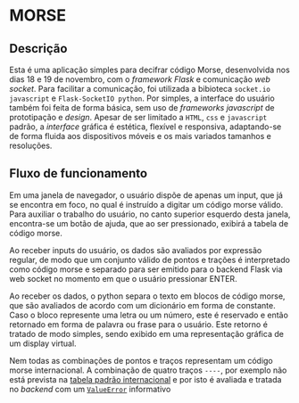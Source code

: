 # MORSE

## Descrição

Esta é uma aplicação simples para decifrar código Morse, desenvolvida  nos dias 18 e 19 de novembro, com o *framework Flask* e comunicação *web socket*. Para facilitar a comunicação, foi utilizada a bibioteca `socket.io javascript` e `Flask-SocketIO python`. Por simples, a interface do usuário também foi feita de forma básica, sem uso de *frameworks javascript* de prototipação e *design*. Apesar de ser limitado a `HTML`, `css` e `javascript` padrão, a *interface* gráfica é estética, flexível e responsiva, adaptando-se de forma fluida aos dispositivos móveis e os mais variados tamanhos e resoluções.

## Fluxo de funcionamento

Em uma janela de navegador, o usuário dispõe de apenas um input, que já se encontra em foco, no qual é instruído a digitar um código morse válido. Para auxiliar o trabalho do usuário, no canto superior esquerdo desta janela, encontra-se um botão de ajuda, que ao ser pressionado, exibirá a tabela de código morse.

Ao receber inputs do usuário, os dados são avaliados por expressão regular, de modo que um conjunto válido de pontos e trações é interpretado como código morse e separado para ser emitido para o backend Flask via web socket no momento em que o usuário pressionar ENTER.

Ao receber os dados, o python separa o texto em blocos de código morse, que são avaliados de acordo com um dicionário em forma de constante. Caso o bloco represente uma letra ou um número, este é reservado e então retornado em forma de palavra ou frase para o usuário. Este retorno é tratado de modo simples, sendo exibido em uma representação gráfica de um display virtual.

Nem todas as combinações de pontos e traços representam um código morse internacional. A combinação de quatro traços `----`, por exemplo não está prevista na [tabela padrão internacional](https://ethw.org/Morse_Code) e por isto é avaliada e tratada no *backend* com um [`ValueError`](https://docs.python.org/3/tutorial/errors.html) informativo

